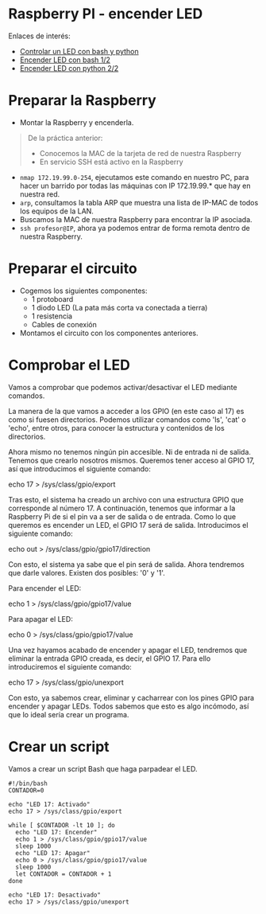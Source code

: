 

# Raspberry PI - encender LED

Enlaces de interés:
* [Controlar un LED con bash y python](https://www.peatonet.com/raspberry-pi-y-los-pines-gpio-controlando-un-led-con-bash-y-con-python/)
* [Encender LED con bash 1/2](https://geekytheory.com/tutorial-raspberry-pi-gpio-parte-1-control-de-un-led)
* [Encender LED con python 2/2](https://geekytheory.com/tutorial-raspberry-pi-gpio-parte-2-control-de-leds-con-python)

# Preparar la Raspberry

* Montar la Raspberry y encenderla.

> De la práctica anterior:
> * Conocemos la MAC de la tarjeta de red de nuestra Raspberry
> * En servicio SSH está activo en la Raspberry

* `nmap 172.19.99.0-254`, ejecutamos este comando en nuestro PC, para hacer un barrido por todas las máquinas con IP 172.19.99.* que hay en nuestra red.
* `arp`, consultamos la tabla ARP que muestra una lista de IP-MAC de todos los equipos de la LAN.
* Buscamos la MAC de nuestra Raspberry para encontrar la IP asociada.
* `ssh profesor@IP`, ahora ya podemos entrar de forma remota dentro de nuestra Raspberry.

# Preparar el circuito

* Cogemos los siguientes componentes:
    * 1 protoboard
    * 1 diodo LED (La pata más corta va conectada a tierra)
    * 1 resistencia
    * Cables de conexión
* Montamos el circuito con los componentes anteriores.

# Comprobar el LED

Vamos a comprobar que podemos activar/desactivar el LED mediante comandos.

La manera de la que vamos a acceder a los GPIO (en este caso al 17) es como si fuesen directorios. Podemos utilizar comandos como 'ls', 'cat' o 'echo', entre otros, para conocer la estructura y contenidos de los directorios.

Ahora mismo no tenemos ningún pin accesible. Ni de entrada ni de salida. Tenemos que crearlo nosotros mismos. Queremos tener acceso al GPIO 17, así que introducimos el siguiente comando:

echo 17 > /sys/class/gpio/export

Tras esto, el sistema ha creado un archivo con una estructura GPIO que corresponde al número 17. A continuación, tenemos que informar a la Raspberry Pi de si el pin va a ser de salida o de entrada. Como lo que queremos es encender un LED, el GPIO 17 será de salida. Introducimos el siguiente comando:

echo out > /sys/class/gpio/gpio17/direction

Con esto, el sistema ya sabe que el pin será de salida. Ahora tendremos que darle valores. Existen dos posibles: '0' y '1'.

Para encender el LED:

echo 1 > /sys/class/gpio/gpio17/value

 Para apagar el LED:

echo 0 > /sys/class/gpio/gpio17/value

Una vez hayamos acabado de encender y apagar el LED, tendremos que eliminar la entrada GPIO creada, es decir, el GPIO 17. Para ello introduciremos el siguiente comando:

echo 17 > /sys/class/gpio/unexport

Con esto, ya sabemos crear, eliminar y cacharrear con los pines GPIO para encender y apagar LEDs. Todos sabemos que esto es algo incómodo, así que lo ideal sería crear un programa.

# Crear un script

Vamos a crear un script Bash que haga parpadear el LED.

```
#!/bin/bash
CONTADOR=0

echo "LED 17: Activado"
echo 17 > /sys/class/gpio/export

while [ $CONTADOR -lt 10 ]; do
  echo "LED 17: Encender"
  echo 1 > /sys/class/gpio/gpio17/value
  sleep 1000
  echo "LED 17: Apagar"
  echo 0 > /sys/class/gpio/gpio17/value
  sleep 1000
  let CONTADOR = CONTADOR + 1
done

echo "LED 17: Desactivado"
echo 17 > /sys/class/gpio/unexport

```
